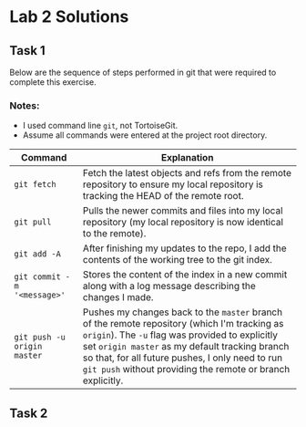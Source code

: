 # Lab 2 Solutions

## Task 1

Below are the sequence of steps performed in git that were required to complete
this exercise.

### Notes:

-   I used command line `git`, not TortoiseGit.
-   Assume all commands were entered at the project root directory.

| Command                     | Explanation                                                                                                                                                                                                                                                                                                          |
| --------------------------- | -------------------------------------------------------------------------------------------------------------------------------------------------------------------------------------------------------------------------------------------------------------------------------------------------------------------- |
| `git fetch`                 | Fetch the latest objects and refs from the remote repository to ensure my local repository is tracking the HEAD of the remote root.                                                                                                                                                                                  |
| `git pull`                  | Pulls the newer commits and files into my local repository (my local repository is now identical to the remote).                                                                                                                                                                                                     |
| `git add -A`                | After finishing my updates to the repo, I add the contents of the working tree to the git index.                                                                                                                                                                                                                     |
| `git commit -m '<message>'` | Stores the content of the index in a new commit along with a log message describing the changes I made.                                                                                                                                                                                                              |
| `git push -u origin master` | Pushes my changes back to the `master` branch of the remote repository (which I'm tracking as `origin`). The `-u` flag was provided to explicitly set `origin master` as my default tracking branch so that, for all future pushes, I only need to run `git push` without providing the remote or branch explicitly. |

## Task 2

